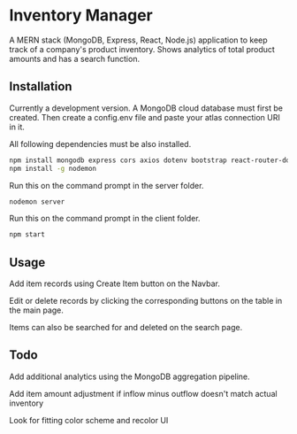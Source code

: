 <h1>Inventory Manager</h1>

A MERN stack (MongoDB, Express, React, Node.js) application to keep track of a company's product inventory. Shows analytics of total product amounts and has a search function.

## Installation

Currently a development version. A MongoDB cloud database must first be created. Then create a config.env file and paste your atlas connection URI in it.

All following dependencies must be also installed.
```bash
npm install mongodb express cors axios dotenv bootstrap react-router-dom
npm install -g nodemon
```

Run this on the command prompt in the server folder.
```bash
nodemon server
```

Run this on the command prompt in the client folder. 

```bash
npm start
```
## Usage
Add item records using Create Item button on the Navbar.

Edit or delete records by clicking the corresponding buttons on the table in the main page. 

Items can also be searched for and deleted on the search page. 

## Todo

Add additional analytics using the MongoDB aggregation pipeline.

Add item amount adjustment if inflow minus outflow doesn't match actual inventory

Look for fitting color scheme and recolor UI